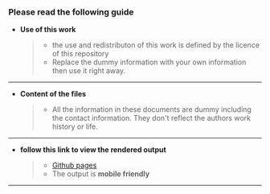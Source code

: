 ### Please read the following guide
* **Use of this work**
  >* the use and redistributon of this work is defined by the licence of this repository
  >* Replace the dummy information with your own information then use it right away.
---
* **Content of the files**
  >* All the information in these documents are dummy including the contact information.
  They don't reflect the authors work history or life.
---
*  **follow this link to view the rendered output**
    >* [Github pages](https://duckduckgo.com)
    >* The output is **mobile friendly**
---